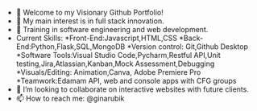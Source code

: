 - 👋 Welcome to my Visionary Github Portfolio!
- 👀 My main interest is in full stack innovation.
- 🌱 Training in software engineering and web development.
- Current Skills:
*Front-End:Javascript,HTML,CSS
*Back-End:Python,Flask,SQL,MongoDB
*Version control: Git,Github Desktop
*Software Tools:Visual Studio Code,Pycharm,Restful API,Unit testing,Jira,Atlassian,Kanban,Mock Assessment,Debugging
*Visuals/Editing: Animation,Canva, Adobe Premiere Pro
*Teamwork:Edamam API, web and console apps with CFG groups
- 💞️ I’m looking to collaborate on interactive websites with future clients.
- 📫 How to reach me: @ginarubik 

<!---
ginarubik/ginarubik is a ✨ special ✨ repository because its `README.md` (this file) appears on your GitHub profile.
You can click the Preview link to take a look at your changes.
--->
